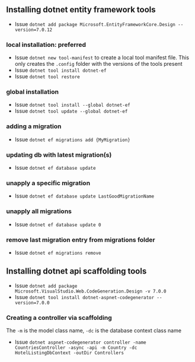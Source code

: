 ## Installing dotnet entity framework tools
- Issue `dotnet add package Microsoft.EntityFrameworkCore.Design --version=7.0.12`
### local installation: preferred
- Issue `dotnet new tool-manifest` to create a local tool manifest file. This only creates the `.config` folder with the versions of the tools present
- Issue `dotnet tool install dotnet-ef`
- Issue `dotnet tool restore`
### global installation
- Issue `dotnet tool install --global dotnet-ef`
- Issue `dotnet tool update --global dotnet-ef`
### adding a migration
- Issue `dotnet ef migrations add {MyMigration}`
### updating db with latest migration(s)
- Issue `dotnet ef database update`
### unapply a specific migration
- Issue `dotnet ef database update LastGoodMigrationName`
### unapply all migrations
- Issue `dotnet ef database update 0`
### remove last migration entry from migrations folder
- Issue `dotnet ef migrations remove`

## Installing dotnet api scaffolding tools
- Issue `dotnet add package Microsoft.VisualStudio.Web.CodeGeneration.Design -v 7.0.0`
- Issue `dotnet tool install dotnet-aspnet-codegenerator --version=7.0.0`
### Creating a controller via scaffolding
The `-m` is the model class name, `-dc` is the database context class name
- Issue `dotnet aspnet-codegenerator controller -name CountriesController -async -api -m Country -dc HotelListingDbContext -outDir Controllers`

